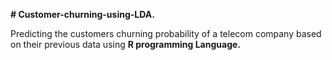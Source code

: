 **# Customer-churning-using-LDA.**



Predicting the customers churning probability of a telecom company based on their previous data using **R programming Language.**
